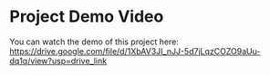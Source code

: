 # Project Demo Video
You can watch the demo of this project here: https://drive.google.com/file/d/1XbAV3JI_nJJ-5d7jLqzCOZO9aUu-dq1q/view?usp=drive_link
